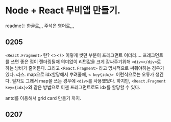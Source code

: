 # Node + React 무비앱 만들기.

readme는 한글로,,, 주석은 영어로,,,

## 0205

`<React.Fragment>` 란?
<></> 이렇게 썻던 부분이 프레그먼트 이더라....
프레그먼트를 쓰면 좋은 점이 렌더링될때 의미없이 리턴값을 크게 감싸주기위해 `<div></div>`로 하는 낭비가 줄어든다.
그리고 `<React.Fragment>` 라고 명시적으로 써줘야하는 경우가 있다.
리스. map으로 idx할당해서 뿌려줄때, `< key{idx}> `이런식으로는 오류가 생긴다. 필자도 그래서 map을 쓰는 경우에 `<div>`를 사용했었다.
하지만, `<React.Fragment key={idx}>`와 같은 방법으로 이젠 프레그먼트로도 idx를 할당할 수 있다.

antd를 이용해서 grid card 만들기 까지.

## 0207
